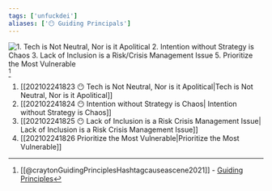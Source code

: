 ```yaml
---
tags: ['unfuckdei']
aliases: ['😶 Guiding Principals']
---
```


![1.  Tech is Not Neutral, Nor is it Apolitical
2.  Intention without Strategy is Chaos
3.  Lack of Inclusion is a Risk/Crisis Management Issue
5.  Prioritize the Most Vulnerable](https://hashtagcauseascene.com/wp-content/uploads/2021/02/cas-guiding-principles-tw-post-768x384.png)[^1]

1.  [[202102241823 😶 Tech is Not Neutral, Nor is it Apolitical|Tech is Not Neutral, Nor is it Apolitical]]
2.  [[202102241824 😶 Intention without Strategy is Chaos| Intention without Strategy is Chaos]]
3.  [[202102241825 😶 Lack of Inclusion is a Risk Crisis Management Issue| Lack of Inclusion is a Risk Crisis Management Issue]]
5.  [[202102241826 Prioritize the Most Vulnerable|Prioritize the Most Vulnerable]]

[^1]: [[@craytonGuidingPrinciplesHashtagcauseascene2021]] - [Guiding Principles](https://hashtagcauseascene.com/guiding-principles/)